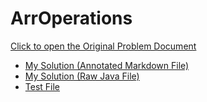 # ArrOperations

[Click to open the Original Problem Document](https://docs.google.com/document/d/11rO-FgDJsdtivwiXsT71tdl6pEaHh087/edit)

- [My Solution (Annotated Markdown File)](./Assignment.md)
- [My Solution (Raw Java File)](./Assignment.java)
- [Test File](./AssignmentTest.java)
